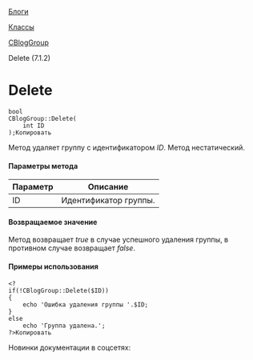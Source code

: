 [Блоги](/api_help/blogs/index.php)

[Классы](/api_help/blogs/classes/index.php)

[CBlogGroup](/api_help/blogs/classes/cbloggroup/index.php)

Delete (7.1.2)

Delete
======

```
bool
CBlogGroup::Delete(
	int ID
);Копировать
```

Метод удаляет группу с идентификатором *ID*. Метод нестатический.

#### Параметры метода

| Параметр | Описание |
| --- | --- |
| ID | Идентификатор группы. |

#### Возвращаемое значение

Метод возвращает *true* в случае успешного удаления группы, в противном случае возвращает *false*.

#### Примеры использования

```
<?
if(!CBlogGroup::Delete($ID))
{
	echo 'Ошибка удаления группы '.$ID;
}
else
	echo 'Группа удалена.';
?>Копировать
```

Новинки документации в соцсетях: